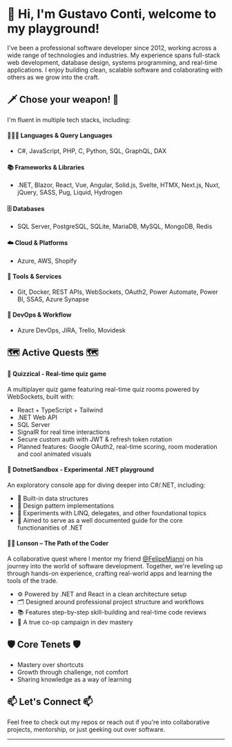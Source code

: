 # 🐙 Hi, I'm Gustavo Conti, welcome to my playground!

I've been a professional software developer since 2012, working across a wide range of technologies and industries. My experience spans full-stack web development, database design, systems programming, and real-time applications. I enjoy building clean, scalable software and colaborating with others as we grow into the craft.

## 🗡️ Chose your weapon! 🏹

I'm fluent in multiple tech stacks, including:

#### 🧑🏽‍💻 Languages & Query Languages
- C#, JavaScript, PHP, C, Python, SQL, GraphQL, DAX
#### 📚 Frameworks & Libraries
- .NET, Blazor, React, Vue, Angular, Solid.js, Svelte, HTMX, Next.js, Nuxt, jQuery, SASS, Pug, Liquid, Hydrogen
#### 🗄️ Databases
- SQL Server, PostgreSQL, SQLite, MariaDB, MySQL, MongoDB, Redis
#### ☁️ Cloud & Platforms
- Azure, AWS, Shopify
#### 🔧 Tools & Services
- Git, Docker, REST APIs, WebSockets, OAuth2, Power Automate, Power BI, SSAS, Azure Synapse
#### 🚀 DevOps & Workflow
- Azure DevOps, JIRA, Trello, Movidesk 

## 🗺️ Active Quests 🗺️

#### 🚀 Quizzical - Real-time quiz game
A multiplayer quiz game featuring real-time quiz rooms powered by WebSockets, built with:
- React + TypeScript + Tailwind
- .NET Web API
- SQL Server
- SignalR for real time interactions
- Secure custom auth with JWT & refresh token rotation
- Planned features: Google OAuth2, real-time scoring, room moderation and cool animated visuals

#### 🧪 DotnetSandbox - Experimental .NET playground
An exploratory console app for diving deeper into C#/.NET, including:
- 🧩 Built-in data structures
- 🚜 Design pattern implementations
- 🥼 Experiments with LINQ, delegates, and other foundational topics
- 📔 Aimed to serve as a well documented guide for the core functionanities of .NET

#### 🧙‍♂️ Lonson – The Path of the Coder

A collaborative quest where I mentor my friend [@FelipeMianni](https://github.com/FelipeMianni) on his journey into the world of software development. Together, we're leveling up through hands-on experience, crafting real-world apps and learning the tools of the trade.

- ⚙️ Powered by .NET and React in a clean architecture setup
- 🗂️ Designed around professional project structure and workflows
- 📚 Features step-by-step skill-building and real-time code reviews
- 🤝 A true co-op campaign in dev mastery


## 🛡️ Core Tenets 🛡️
- Mastery over shortcuts
- Growth through challenge, not comfort
- Sharing knowledge as a way of learning

## 📫 Let's Connect 📫
Feel free to check out my repos or reach out if you're into collaborative projects, mentorship, or just geeking out over software.

---
